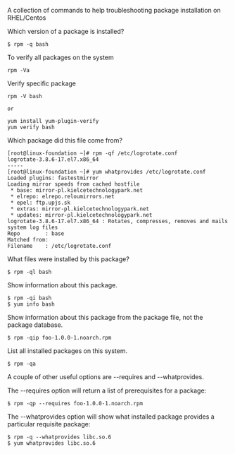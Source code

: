 A collection of commands to help troubleshooting package installation on RHEL/Centos

Which version of a package is installed?
```
$ rpm -q bash
```

To verify all packages on the system
```
rpm -Va
```

Verify specific package
```
rpm -V bash

or 

yum install yum-plugin-verify
yum verify bash
```

Which package did this file come from?
```
[root@linux-foundation ~]# rpm -qf /etc/logrotate.conf
logrotate-3.8.6-17.el7.x86_64
-----
[root@linux-foundation ~]# yum whatprovides /etc/logrotate.conf
Loaded plugins: fastestmirror
Loading mirror speeds from cached hostfile
 * base: mirror-pl.kielcetechnologypark.net
 * elrepo: elrepo.reloumirrors.net
 * epel: ftp.upjs.sk
 * extras: mirror-pl.kielcetechnologypark.net
 * updates: mirror-pl.kielcetechnologypark.net
logrotate-3.8.6-17.el7.x86_64 : Rotates, compresses, removes and mails system log files
Repo        : base
Matched from:
Filename    : /etc/logrotate.conf
```

What files were installed by this package?
```
$ rpm -ql bash
```

Show information about this package.
```
$ rpm -qi bash
$ yum info bash
```

Show information about this package from the package file, not the package database.
```
$ rpm -qip foo-1.0.0-1.noarch.rpm
```

List all installed packages on this system.
```
$ rpm -qa
```

A couple of other useful options are --requires and --whatprovides.

The --requires option will return a list of prerequisites for a package:
```
$ rpm -qp --requires foo-1.0.0-1.noarch.rpm
```

The --whatprovides option will show what installed package provides a particular requisite package:
```
$ rpm -q --whatprovides libc.so.6
$ yum whatprovides libc.so.6
```

